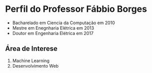 # Perfil do Professor Fábbio Borges

* Bacharelado em Ciencia da Computação em 2010
* Mestre em Enegnharia Elétrica em 2013
* Doutor em Engenharia Elétrica em 2017

## Área de Interese

1. Machine Learning 
2. Desenvolvimento Web

